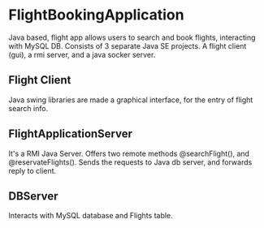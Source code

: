 # FlightBookingApplication
Java based, flight app allows users to search and book flights, interacting with MySQL DB. Consists of 3 separate Java SE projects.
A flight client (gui), a rmi server, and a java socker server.

## Flight Client
Java swing libraries are made a graphical interface, for the entry of flight search info.

## FlightApplicationServer
It's a RMI Java Server. Offers two remote methods @searchFlight(), and @reservateFlights(). Sends the requests to Java db server, 
and forwards reply to client.

## DBServer
Interacts with MySQL database and Flights table.
